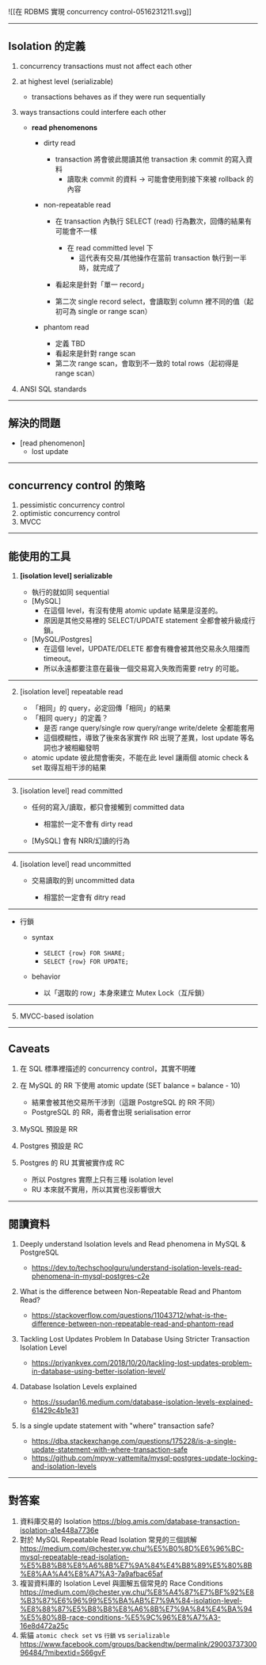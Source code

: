 ![[在 RDBMS 實現 concurrency control-0516231211.svg]]

---

## Isolation 的定義

1. concurrency transactions must not affect each other

2. at highest level (serializable)
	- transactions behaves as if they were run sequentially

3. ways transactions could interfere each other

	- **read phenomenons**
		- dirty read
			- transaction 將會彼此閱讀其他 transaction 未 commit 的寫入資料
				- 讀取未 commit 的資料 -> 可能會使用到接下來被 rollback 的內容
	
		- non-repeatable read
			- 在 transaction 內執行 SELECT (read) 行為數次，回傳的結果有可能會不一樣
				- 在 read committed level 下
					- 這代表有交易/其他操作在當前 transaction 執行到一半時，就完成了
	
			- 看起來是針對「單一 record」
			- 第二次 single record select，會讀取到 column 裡不同的值（起初可為 single or range scan）
	
		- phantom read
	
			- 定義 TBD
			- 看起來是針對 range scan
			- 第二次 range scan，會取到不一致的 total rows（起初得是 range scan）

4. ANSI SQL standards

---

## 解決的問題

- [read phenomenon]
	- lost update

---

## concurrency control 的策略

1. pessimistic concurrency control
2. optimistic concurrency control
3. MVCC

---

## 能使用的工具

1.  **[isolation level] serializable**

	- 執行的就如同 sequential
	- [MySQL]
		- 在這個 level，有沒有使用 atomic update 結果是沒差的。
		- 原因是其他交易裡的 SELECT/UPDATE statement 全都會被升級成行鎖。
	- [MySQL/Postgres]
		- 在這個 level，UPDATE/DELETE 都會有機會被其他交易永久阻擋而 timeout。
		- 所以永遠都要注意在最後一個交易寫入失敗而需要 retry 的可能。

---

2. [isolation level] repeatable read

	- 「相同」的 query，必定回傳「相同」的結果
	- 「相同 query」的定義？
		- 是否 range query/single row query/range write/delete 全都能套用
		- 這個模糊性，導致了後來各家實作 RR 出現了差異，lost update 等名詞也才被相繼發明
	- atomic update 彼此間會衝突，不能在此 level 讓兩個 atomic check & set 取得互相干涉的結果

---

3. [isolation level] read committed

	- 任何的寫入/讀取，都只會接觸到 committed data
	
		- 相當於一定不會有 dirty read
	
	- [MySQL] 會有 NRR/幻讀的行為

---

4. [isolation level] read uncommitted

	- 交易讀取的到 uncommitted data
	
		- 相當於一定會有 ditry read

---

- 行鎖

	- syntax
	
		- `SELECT {row} FOR SHARE;`
		- `SELECT {row} FOR UPDATE;`
	
	- behavior
	
		- 以「選取的 row」本身來建立 Mutex Lock（互斥鎖）

---

5. MVCC-based isolation

---

## Caveats

1. 在 SQL 標準裡描述的 concurrency control，其實不明確

2. 在 MySQL 的 RR 下使用 atomic update (SET balance = balance - 10)
	- 結果會被其他交易所干涉到（這跟 PostgreSQL 的 RR 不同）
	- PostgreSQL 的 RR，兩者會出現 serialisation error

3. MySQL 預設是 RR

4. Postgres 預設是 RC

5. Postgres 的 RU 其實被實作成 RC
	- 所以 Postgres 實際上只有三種 isolation level
	- RU 本來就不實用，所以其實也沒影響很大

---

## 閱讀資料

1. Deeply understand Isolation levels and Read phenomena in MySQL & PostgreSQL
	- https://dev.to/techschoolguru/understand-isolation-levels-read-phenomena-in-mysql-postgres-c2e

2. What is the difference between Non-Repeatable Read and Phantom Read?
	- https://stackoverflow.com/questions/11043712/what-is-the-difference-between-non-repeatable-read-and-phantom-read

3. Tackling Lost Updates Problem In Database Using Stricter Transaction Isolation Level
	- https://priyankvex.com/2018/10/20/tackling-lost-updates-problem-in-database-using-better-isolation-level/

4. Database Isolation Levels explained
	- https://ssudan16.medium.com/database-isolation-levels-explained-61429c4b1e31
	  
5. Is a single update statement with "where" transaction safe?
	- https://dba.stackexchange.com/questions/175228/is-a-single-update-statement-with-where-transaction-safe
	- https://github.com/mpyw-yattemita/mysql-postgres-update-locking-and-isolation-levels

---

## 對答案

1. 資料庫交易的 Isolation https://blog.amis.com/database-transaction-isolation-a1e448a7736e
2. 對於 MySQL Repeatable Read Isolation 常見的三個誤解 https://medium.com/@chester.yw.chu/%E5%B0%8D%E6%96%BC-mysql-repeatable-read-isolation-%E5%B8%B8%E8%A6%8B%E7%9A%84%E4%B8%89%E5%80%8B%E8%AA%A4%E8%A7%A3-7a9afbac65af
3. 複習資料庫的 Isolation Level 與圖解五個常見的 Race Conditions https://medium.com/@chester.yw.chu/%E8%A4%87%E7%BF%92%E8%B3%87%E6%96%99%E5%BA%AB%E7%9A%84-isolation-level-%E8%88%87%E5%B8%B8%E8%A6%8B%E7%9A%84%E4%BA%94%E5%80%8B-race-conditions-%E5%9C%96%E8%A7%A3-16e8d472a25c
4. 紫貓 `atomic check set` vs `行鎖` vs `serializable` https://www.facebook.com/groups/backendtw/permalink/2900373730096484/?mibextid=S66gvF